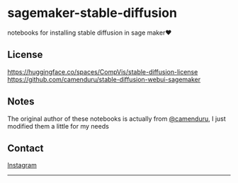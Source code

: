 # sagemaker-stable-diffusion
  notebooks for installing stable diffusion in sage maker❤️

## License
https://huggingface.co/spaces/CompVis/stable-diffusion-license
https://github.com/camenduru/stable-diffusion-webui-sagemaker

## Notes
The original author of these notebooks is actually from [@camenduru](https://github.com/camenduru/stable-diffusion-webui-sagemaker), I just modified them a little for my needs

## Contact
[Instagram](https://instagram.com/hardianto02_)

---

